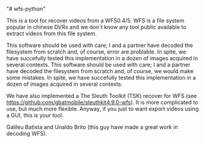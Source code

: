 "# wfs-python" 

This is a tool for recover videos from a WFS0.4/5. WFS is a file system popular in chinese DVRs and we don´t know any tool public available to extract videos from this file system.

This software should be used with care; I and a partner have decoded the filesystem from scratch and, of course, error are problable. In spite, we have succefully tested this implementation in a dozen of images acquired in several contexts. 
This software should be used with care; I and a partner have decoded the filesystem from scratch and, of course, we would make some mistakes. In spite, we have succefully tested this implementation in a dozen of images acquired in several contexts. 

We have also implemented a The Sleuth Toolkit (TSK) recover for WFS (see https://github.com/gbatmobile/sleuthkit4.9.0-wfs). It is more complicated to use, but much more flexible.
Anyway, if you just to want export videos using a GUI, this is your tool.

Galileu Batista and Unaldo Brito (this guy have made a great work in decoding WFS).
